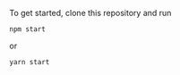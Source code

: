<p>To get started, clone this repository and run </p>
<p><code>npm start</code></p> <p>or</p> <code>yarn start</code>
